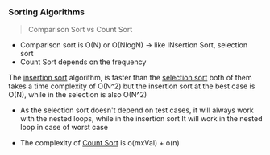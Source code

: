 ### Sorting Algorithms


> Comparison Sort vs Count Sort
-  Comparison sort is O(N) or O(NlogN)  -> like INsertion Sort, selection sort
-  Count Sort depends on the frequency


The [insertion sort](https://github.com/abdullahazmy/Algorithms/blob/main/sorting-algo/insertion_sort.cpp) algorithm, is faster than the [selection sort](https://github.com/abdullahazmy/Algorithms/blob/main/sorting-algo/selcection_sort.cpp)
  both of them takes a time complexity of O(N^2) but the insertion sort at the best case is O(N), while in the selection is also O(N^2)

- As the selection sort doesn't depend on test cases, it will always work with the nested loops, while in the insertion sort
It will work in the nested loop in case of worst case

- The complexity of [Count Sort](https://github.com/abdullahazmy/Algorithms/blob/main/sorting-algo/countSort.cpp) is o(mxVal) + o(n)
